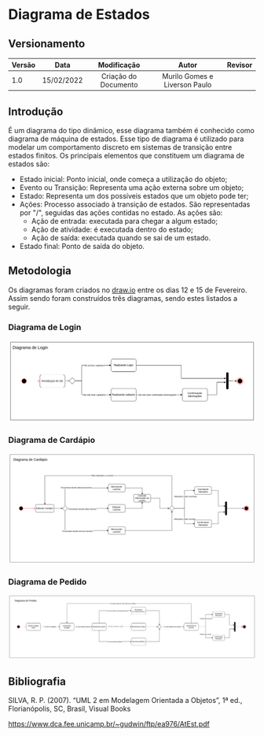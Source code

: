 # Diagrama de Estados

## Versionamento

| Versão |    Data    |     Modificação      |   Autor    |     Revisor     |
| ------ | :--------: | :------------------: | :--------: | :-------------: |
| 1.0    | 15/02/2022 | Criação do Documento | Murilo Gomes e Liverson Paulo | |

## Introdução

É um diagrama do tipo dinâmico, esse diagrama também é conhecido como diagrama de máquina de estados. Esse tipo de diagrama é utilizado para modelar um comportamento discreto em sistemas de transição entre estados finitos. Os principais elementos que constituem um diagrama de estados são:

* Estado inicial: Ponto inicial, onde começa a utilização do objeto;
* Evento ou Transição: Representa uma ação externa sobre um objeto;
* Estado: Representa um dos possíveis estados que um objeto pode ter;
* Ações: Processo associado à transição de estados. São representadas por "/", seguidas das ações contidas no estado. As ações são:
    * Ação de entrada: executada para chegar a algum estado;
    * Ação de atividade: é executada dentro do estado;
    * Ação de saída: executada quando se sai de um estado.
* Estado final: Ponto de saída do objeto.




## Metodologia

Os diagramas foram criados no [draw.io](https://app.diagrams.net/) entre os dias 12 e 15 de Fevereiro.
Assim sendo foram construídos três diagramas, sendo estes listados a seguir.

### Diagrama de Login
![Diagrama de Login](../../assets/images/diagrama-de-estados-login.png)

### Diagrama de Cardápio
![Diagrama de Cardápio](../../assets/images/diagrama-de-estados-cardapio.png)

### Diagrama de Pedido
![Diagrama de Pedido](../../assets/images/diagrama-de-estados-pedido.png)

## Bibliografia

SILVA, R. P. (2007). “UML 2 em Modelagem Orientada a Objetos”, 1ª ed., Florianópolis, SC, Brasil, Visual Books

https://www.dca.fee.unicamp.br/~gudwin/ftp/ea976/AtEst.pdf
